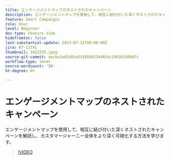 ```yaml
---
title: エンゲージメントマップのネストされたキャンペーン
description: エンゲージメントマップを使用して、相互に結び付いた深くネストされたキャンペーンを解読し、カスタマージャーニー全体をより深く可視化する方法を学びます。
feature: Smart Campaigns
role: User
level: Beginner
doc-type: Feature Vide
hidefromtoc: false
last-substantial-update: 2023-07-31T00:00:00Z
jira: KT-13741
thumbnail: 3422235.jpeg
source-git-commit: aecba3a65403e53185501344654c299101d09d7c
workflow-type: tm+mt
source-wordcount: '50'
ht-degree: 0%

---
```



# エンゲージメントマップのネストされたキャンペーン

エンゲージメントマップを使用して、相互に結び付いた深くネストされたキャンペーンを解読し、カスタマージャーニー全体をより深く可視化する方法を学びます。

>[!VIDEO](https://video.tv.adobe.com/v/3422235/?learn=on)

